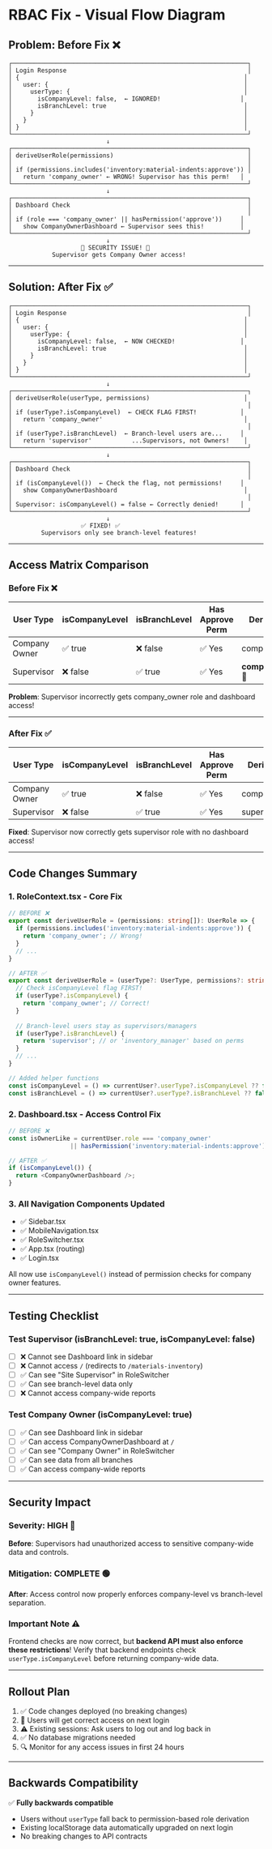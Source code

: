 # RBAC Fix - Visual Flow Diagram

## Problem: Before Fix ❌

```
┌─────────────────────────────────────────────────────────────────┐
│ Login Response                                                  │
│ {                                                              │
│   user: {                                                      │
│     userType: {                                                │
│       isCompanyLevel: false,  ← IGNORED!                      │
│       isBranchLevel: true                                      │
│     }                                                          │
│   }                                                            │
│ }                                                              │
└─────────────────────────────────────────────────────────────────┘
                           ↓
┌─────────────────────────────────────────────────────────────────┐
│ deriveUserRole(permissions)                                     │
│                                                                 │
│ if (permissions.includes('inventory:material-indents:approve')) │
│   return 'company_owner' ← WRONG! Supervisor has this perm!   │
└─────────────────────────────────────────────────────────────────┘
                           ↓
┌─────────────────────────────────────────────────────────────────┐
│ Dashboard Check                                                 │
│                                                                 │
│ if (role === 'company_owner' || hasPermission('approve'))     │
│   show CompanyOwnerDashboard ← Supervisor sees this!          │
└─────────────────────────────────────────────────────────────────┘
                           ↓
                    🚨 SECURITY ISSUE! 🚨
            Supervisor gets Company Owner access!
```

---

## Solution: After Fix ✅

```
┌─────────────────────────────────────────────────────────────────┐
│ Login Response                                                  │
│ {                                                              │
│   user: {                                                      │
│     userType: {                                                │
│       isCompanyLevel: false,  ← NOW CHECKED!                  │
│       isBranchLevel: true                                      │
│     }                                                          │
│   }                                                            │
│ }                                                              │
└─────────────────────────────────────────────────────────────────┘
                           ↓
┌─────────────────────────────────────────────────────────────────┐
│ deriveUserRole(userType, permissions)                          │
│                                                                 │
│ if (userType?.isCompanyLevel)  ← CHECK FLAG FIRST!            │
│   return 'company_owner'                                       │
│                                                                 │
│ if (userType?.isBranchLevel)  ← Branch-level users are...     │
│   return 'supervisor'           ...Supervisors, not Owners!    │
└─────────────────────────────────────────────────────────────────┘
                           ↓
┌─────────────────────────────────────────────────────────────────┐
│ Dashboard Check                                                 │
│                                                                 │
│ if (isCompanyLevel())  ← Check the flag, not permissions!     │
│   show CompanyOwnerDashboard                                   │
│                                                                 │
│ Supervisor: isCompanyLevel() = false ← Correctly denied!      │
└─────────────────────────────────────────────────────────────────┘
                           ↓
                    ✅ FIXED! ✅
         Supervisors only see branch-level features!
```

---

## Access Matrix Comparison

### Before Fix ❌

| User Type | isCompanyLevel | isBranchLevel | Has Approve Perm | Derived Role | Dashboard Access |
|-----------|----------------|---------------|------------------|--------------|------------------|
| Company Owner | ✅ true | ❌ false | ✅ Yes | company_owner | ✅ YES |
| Supervisor | ❌ false | ✅ true | ✅ Yes | **company_owner** 🚨 | ✅ YES 🚨 |

**Problem**: Supervisor incorrectly gets company_owner role and dashboard access!

---

### After Fix ✅

| User Type | isCompanyLevel | isBranchLevel | Has Approve Perm | Derived Role | Dashboard Access |
|-----------|----------------|---------------|------------------|--------------|------------------|
| Company Owner | ✅ true | ❌ false | ✅ Yes | company_owner | ✅ YES |
| Supervisor | ❌ false | ✅ true | ✅ Yes | supervisor ✅ | ❌ NO ✅ |

**Fixed**: Supervisor now correctly gets supervisor role with no dashboard access!

---

## Code Changes Summary

### 1. RoleContext.tsx - Core Fix
```typescript
// BEFORE ❌
export const deriveUserRole = (permissions: string[]): UserRole => {
  if (permissions.includes('inventory:material-indents:approve')) {
    return 'company_owner'; // Wrong!
  }
  // ...
}

// AFTER ✅
export const deriveUserRole = (userType?: UserType, permissions?: string[]): UserRole => {
  // Check isCompanyLevel flag FIRST!
  if (userType?.isCompanyLevel) {
    return 'company_owner'; // Correct!
  }
  
  // Branch-level users stay as supervisors/managers
  if (userType?.isBranchLevel) {
    return 'supervisor'; // or 'inventory_manager' based on perms
  }
  // ...
}

// Added helper functions
const isCompanyLevel = () => currentUser?.userType?.isCompanyLevel ?? false;
const isBranchLevel = () => currentUser?.userType?.isBranchLevel ?? false;
```

### 2. Dashboard.tsx - Access Control Fix
```typescript
// BEFORE ❌
const isOwnerLike = currentUser.role === 'company_owner' 
                 || hasPermission('inventory:material-indents:approve');

// AFTER ✅
if (isCompanyLevel()) {
  return <CompanyOwnerDashboard />;
}
```

### 3. All Navigation Components Updated
- ✅ Sidebar.tsx
- ✅ MobileNavigation.tsx  
- ✅ RoleSwitcher.tsx
- ✅ App.tsx (routing)
- ✅ Login.tsx

All now use `isCompanyLevel()` instead of permission checks for company owner features.

---

## Testing Checklist

### Test Supervisor (isBranchLevel: true, isCompanyLevel: false)
- [ ] ❌ Cannot see Dashboard link in sidebar
- [ ] ❌ Cannot access `/` (redirects to `/materials-inventory`)
- [ ] ✅ Can see "Site Supervisor" in RoleSwitcher
- [ ] ✅ Can see branch-level data only
- [ ] ❌ Cannot access company-wide reports

### Test Company Owner (isCompanyLevel: true)
- [ ] ✅ Can see Dashboard link in sidebar
- [ ] ✅ Can access CompanyOwnerDashboard at `/`
- [ ] ✅ Can see "Company Owner" in RoleSwitcher
- [ ] ✅ Can see data from all branches
- [ ] ✅ Can access company-wide reports

---

## Security Impact

### Severity: **HIGH** 🔴
**Before**: Supervisors had unauthorized access to sensitive company-wide data and controls.

### Mitigation: **COMPLETE** 🟢
**After**: Access control now properly enforces company-level vs branch-level separation.

### Important Note ⚠️
Frontend checks are now correct, but **backend API must also enforce these restrictions**!
Verify that backend endpoints check `userType.isCompanyLevel` before returning company-wide data.

---

## Rollout Plan

1. ✅ Code changes deployed (no breaking changes)
2. 🔄 Users will get correct access on next login
3. ⚠️ Existing sessions: Ask users to log out and log back in
4. ✅ No database migrations needed
5. 🔍 Monitor for any access issues in first 24 hours

---

## Backwards Compatibility

✅ **Fully backwards compatible**
- Users without `userType` fall back to permission-based role derivation
- Existing localStorage data automatically upgraded on next login
- No breaking changes to API contracts

